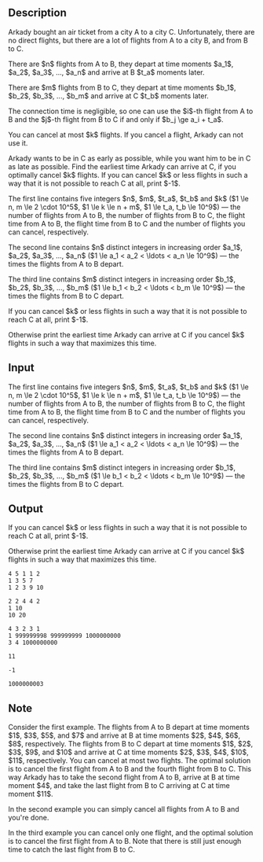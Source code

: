 ## Description

<div><p>Arkady bought an air ticket from a city A to a city C. Unfortunately, there are no direct flights, but there are a lot of flights from A to a city B, and from B to C.</p><p>There are $n$ flights from A to B, they depart at time moments $a_1$, $a_2$, $a_3$, ..., $a_n$ and arrive at B $t_a$ moments later.</p><p>There are $m$ flights from B to C, they depart at time moments $b_1$, $b_2$, $b_3$, ..., $b_m$ and arrive at C $t_b$ moments later.</p><p>The connection time is negligible, so one can use the $i$-th flight from A to B and the $j$-th flight from B to C if and only if $b_j \ge a_i + t_a$.</p><p>You can cancel at most $k$ flights. If you cancel a flight, Arkady can not use it.</p><p>Arkady wants to be in C as early as possible, while you want him to be in C as late as possible. Find the earliest time Arkady can arrive at C, if you optimally cancel $k$ flights. If you can cancel $k$ or less flights in such a way that it is not possible to reach C at all, print $-1$.</p></div><div class="input-specification"><p>The first line contains five integers $n$, $m$, $t_a$, $t_b$ and $k$ ($1 \le n, m \le 2 \cdot 10^5$, $1 \le k \le n + m$, $1 \le t_a, t_b \le 10^9$)&nbsp;— the number of flights from A to B, the number of flights from B to C, the flight time from A to B, the flight time from B to C and the number of flights you can cancel, respectively.</p><p>The second line contains $n$ distinct integers in increasing order $a_1$, $a_2$, $a_3$, ..., $a_n$ ($1 \le a_1 &lt; a_2 &lt; \ldots &lt; a_n \le 10^9$)&nbsp;— the times the flights from A to B depart.</p><p>The third line contains $m$ distinct integers in increasing order $b_1$, $b_2$, $b_3$, ..., $b_m$ ($1 \le b_1 &lt; b_2 &lt; \ldots &lt; b_m \le 10^9$)&nbsp;— the times the flights from B to C depart.</p></div><div class="output-specification"><p>If you can cancel $k$ or less flights in such a way that it is not possible to reach C at all, print $-1$.</p><p>Otherwise print the earliest time Arkady can arrive at C if you cancel $k$ flights in such a way that maximizes this time.</p></div>

## Input

<p>The first line contains five integers $n$, $m$, $t_a$, $t_b$ and $k$ ($1 \le n, m \le 2 \cdot 10^5$, $1 \le k \le n + m$, $1 \le t_a, t_b \le 10^9$)&nbsp;— the number of flights from A to B, the number of flights from B to C, the flight time from A to B, the flight time from B to C and the number of flights you can cancel, respectively.</p><p>The second line contains $n$ distinct integers in increasing order $a_1$, $a_2$, $a_3$, ..., $a_n$ ($1 \le a_1 &lt; a_2 &lt; \ldots &lt; a_n \le 10^9$)&nbsp;— the times the flights from A to B depart.</p><p>The third line contains $m$ distinct integers in increasing order $b_1$, $b_2$, $b_3$, ..., $b_m$ ($1 \le b_1 &lt; b_2 &lt; \ldots &lt; b_m \le 10^9$)&nbsp;— the times the flights from B to C depart.</p>

## Output

<p>If you can cancel $k$ or less flights in such a way that it is not possible to reach C at all, print $-1$.</p><p>Otherwise print the earliest time Arkady can arrive at C if you cancel $k$ flights in such a way that maximizes this time.</p>





```input1
4 5 1 1 2
1 3 5 7
1 2 3 9 10
```




```input2
2 2 4 4 2
1 10
10 20
```




```input3
4 3 2 3 1
1 999999998 999999999 1000000000
3 4 1000000000
```




```output1
11
```




```output2
-1
```




```output3
1000000003
```



## Note

<p>Consider the first example. The flights from A to B depart at time moments $1$, $3$, $5$, and $7$ and arrive at B at time moments $2$, $4$, $6$, $8$, respectively. The flights from B to C depart at time moments $1$, $2$, $3$, $9$, and $10$ and arrive at C at time moments $2$, $3$, $4$, $10$, $11$, respectively. You can cancel at most two flights. The optimal solution is to cancel the first flight from A to B and the fourth flight from B to C. This way Arkady has to take the second flight from A to B, arrive at B at time moment $4$, and take the last flight from B to C arriving at C at time moment $11$.</p><p>In the second example you can simply cancel all flights from A to B and you're done.</p><p>In the third example you can cancel only one flight, and the optimal solution is to cancel the first flight from A to B. Note that there is still just enough time to catch the last flight from B to C.</p>
